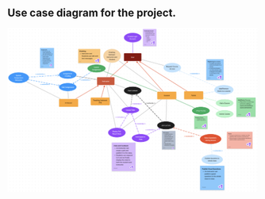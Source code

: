 ## Use case diagram for the project.

<a href = "https://www.figma.com/file/QlaRz1jaZd1k4zcDKb3YAw/Scrum-1?type=whiteboard&node-id=0%3A1&t=lrhsB0OkQFoYY4I1-1">
<img src="./images/use_case_model.png">
</a>